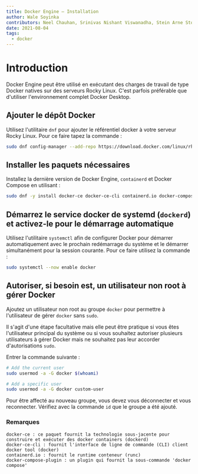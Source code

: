 ```yaml
---
title: Docker Engine – Installation
author: Wale Soyinka
contributors: Neel Chauhan, Srinivas Nishant Viswanadha, Stein Arne Storslett, Ganna Zhyrnova, Steven Spencer
date: 2021-08-04
tags:
  - docker
---
```


# Introduction

Docker Engine peut être utilisé en exécutant des charges de travail de type Docker natives sur des serveurs Rocky Linux. C'est parfois préférable que d'utiliser l'environnement complet Docker Desktop.

## Ajouter le dépôt Docker

Utilisez l'utilitaire `dnf` pour ajouter le référentiel docker à votre serveur Rocky Linux. Pour ce faire tapez la commande :

```bash
sudo dnf config-manager --add-repo https://download.docker.com/linux/rhel/docker-ce.repo
```

## Installer les paquets nécessaires

Installez la dernière version de Docker Engine, `containerd` et Docker Compose en utilisant :

```bash
sudo dnf -y install docker-ce docker-ce-cli containerd.io docker-compose-plugin
```

## Démarrez le service docker de systemd (`dockerd`) et activez-le pour le démarrage automatique

Utilisez l'utilitaire `systemctl` afin de configurer Docker pour démarrer automatiquement avec le prochain redémarrage du système et le démarrer simultanément pour la session courante. Pour ce faire utilisez la commande :

```bash
sudo systemctl --now enable docker
```

## Autoriser, si besoin est, un utilisateur non root à gérer Docker

Ajoutez un utilisateur non root au groupe `docker` pour permettre à l'utilisateur de gérer `docker` sans `sudo`.

Il s'agit d'une étape facultative mais elle peut être pratique si vous êtes l'utilisateur principal du système ou si vous souhaitez autoriser plusieurs utilisateurs à gérer Docker mais ne souhaitez pas leur accorder d'autorisations `sudo`.

Entrer la commande suivante :

```bash
# Add the current user
sudo usermod -a -G docker $(whoami)

# Add a specific user
sudo usermod -a -G docker custom-user
```

Pour être affecté au nouveau groupe, vous devez vous déconnecter et vous reconnecter. Vérifiez avec la commande `id` que le groupe a été ajouté.

### Remarques

```docker
docker-ce : ce paquet fournit la technologie sous-jacente pour construire et exécuter des docker containers (dockerd) 
docker-ce-cli : fournit l'interface de ligne de commande (CLI) client docker tool (docker)
containerd.io : fournit le runtime conteneur (runc)
docker-compose-plugin : un plugin qui fournit la sous-commande 'docker compose' 
```
